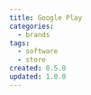 ```yaml
---
title: Google Play
categories:
  - brands
tags:
  - software
  - store
created: 0.5.0
updated: 1.0.0
---
```

